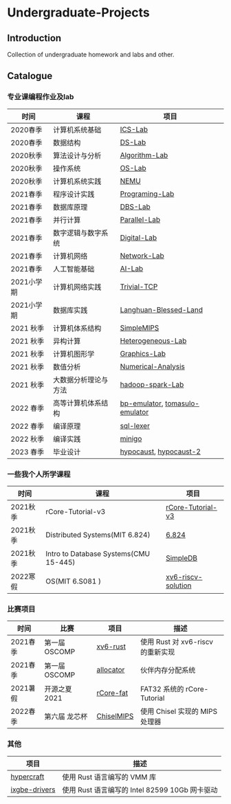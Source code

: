 # Undergraduate-Projects
## Introduction

Collection of undergraduate homework and labs and other.

## Catalogue

### 专业课编程作业及lab

| 时间     | 课程               | 项目                                                         |
| -------- | ------------------ | ------------------------------------------------------------ |
| 2020春季 | 计算机系统基础     | [ICS-Lab](https://github.com/KuangjuX/ICS-Lab)           |
| 2020春季 | 数据结构           | [DS-Lab](https://github.com/KuangjuX/DS-Lab) |
| 2020秋季 | 算法设计与分析     | [Algorithm-Lab](https://github.com/KuangjuX/Algorithm-Lab)   |
| 2020秋季 | 操作系统           | [OS-Lab](https://github.com/KuangjuX/OS-Lab) |
| 2020秋季 | 计算机系统实践     | [NEMU](https://github.com/KuangjuX/NEMU2020)                 |
| 2021春季 | 程序设计实践       | [Programing-Lab](https://github.com/KuangjuX/Programing-Lab) |
| 2021春季 | 数据库原理         | [DBS-Lab](https://github.com/KuangjuX/DBS-Lab)               |
| 2021春季 | 并行计算           | [Parallel-Lab](https://github.com/KuangjuX/Parallel-Lab)     |
| 2021春季 | 数字逻辑与数字系统 | [Digital-Lab](https://github.com/KuangjuX/Digital-Lab)       |
| 2021春季 | 计算机网络         | [Network-Lab](https://github.com/KuangjuX/Network-Lab) |
| 2021春季 | 人工智能基础       | [AI-Lab](https://github.com/KuangjuX/AI-Lab)                 |
| 2021小学期| 计算机网络实践    | [Trivial-TCP](https://github.com/KuangjuX/Trivial-TCP)        |
| 2021小学期| 数据库实践       | [Langhuan-Blessed-Land](https://github.com/KuangjuX/Langhuan-Blessed-Land) |
| 2021 秋季 | 计算机体系结构    | [SimpleMIPS](https://github.com/KuangjuX/SimpleMIPS)              |
| 2021 秋季 | 异构计算         | [Heterogeneous-Lab](https://github.com/KuangjuX/Heterogeneous-Lab) |
| 2021 秋季 | 计算机图形学      | [Graphics-Lab](https://github.com/KuangjuX/Graphics-Lab)|
| 2021 秋季 | 数值分析         | [Numerical-Analysis](https://github.com/KuangjuX/Numerical-Analysis) |
| 2021 秋季 | 大数据分析理论与方法 | [hadoop-spark-Lab](https://github.com/KuangjuX/hadoop-spark-Lab) |
| 2022 春季 | 高等计算机体系结构  | [bp-emulator](https://github.com/KuangjuX/bp-emulator), [tomasulo-emulator](https://github.com/KuangjuX/tomasulo-emulator) |
| 2022 春季 | 编译原理 | [sql-lexer](https://github.com/KuangjuX/sql-lexer) |
| 2022 秋季 | 编译实践 | [minigo](https://github.com/KuangjuX/minigo) |
| 2023 春季 | 毕业设计 | [hypocaust](https://github.com/KuangjuX/hypocaust), [hypocaust-2](https://github.com/KuangjuX/hypocaust-2) |

### 一些我个人所学课程
| 时间     | 课程               | 项目                                                         |
| -------- | ------------------ | ------------------------------------------------------------ |
| 2021秋季 | rCore-Tutorial-v3  | [rCore-Tutorial-v3](https://github.com/KuangjuX/rCore-Tutorial-v3)            |
| 2021秋季 | Distributed Systems(MIT 6.824)     | [6.824](https://github.com/KuangjuX/6.824)           |
| 2021秋季 | Intro to Database Systems(CMU 15-445)         | [SimpleDB](https://github.com/KuangjuX/SimpleDB)             |
| 2022寒假 | OS(MIT 6.S081 ) | [xv6-riscv-solution](https://github.com/KuangjuX/xv6-riscv-solution) |


### 比赛项目

| 时间     | 比赛   | 项目                                             | 描述 |
| -------- | ------ | ------------------------------------------------ |------|
| 2021春季 | 第一届 OSCOMP | [xv6-rust](https://github.com/Ko-oK-OS/xv6-rust) |使用 Rust 对 xv6-riscv 的重新实现|
| 2021春季 | 第一届 OSCOMP | [allocator](https://github.com/Ko-oK-OS/allocator) | 伙伴内存分配系统 |
| 2021暑假 | 开源之夏 2021 | [rCore-fat](https://github.com/KuangjuX/rCore-fat)| FAT32 系统的 rCore-Tutorial |
| 2022春季 | 第六届 龙芯杯 | [ChiselMIPS](https://github.com/NSCSCC-2022-TJU/ChiselMIPS) | 使用 Chisel 实现的 MIPS 处理器 |

### 其他

| 项目     | 描述   | 
| -------- | ------ |
| [hypercraft](https://github.com/KuangjuX/hypercraft) | 使用 Rust 语言编写的 VMM 库 |  
| [ixgbe-drivers](https://github.com/KuangjuX/ixgbe-driver) | 使用 Rust 语言编写的 Intel 82599 10Gb 网卡驱动 | 
